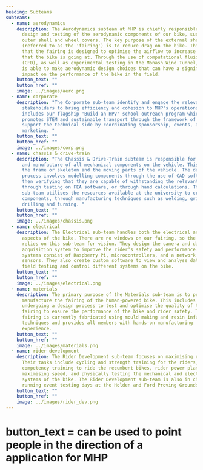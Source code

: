 ```yaml
---
heading: Subteams
subteams:
  - name: aerodynamics
    description: The Aerodynamics subteam at MHP is chiefly responsible for the
      design and testing of the aerodynamic components of our bike, such as the
      outer shell and wheel covers. The key purpose of the external shell
      (referred to as the 'fairing') is to reduce drag on the bike. This means
      that the fairing is designed to optimise the airflow to increase the speed
      that the bike is going at. Through the use of computational fluid dynamics
      (CFD), as well as experimental testing in the Monash Wind Tunnel, the team
      is able to make aerodynamic design choices that can have a significant
      impact on the performance of the bike in the field.
    button_text: ""
    button_href: ""
    image: ../images/aero.png
  - name: corporate
    description: "The Corporate sub-team identify and engage the relevant external
      stakeholders to bring efficiency and cohesion to MHP's operations. This
      includes our flagship 'Build an HPV' school outreach program which
      promotes STEM and sustainable transport through the framework of HPV. They
      support the technical side by coordinating sponsorship, events, and
      marketing. "
    button_text: ""
    button_href: ""
    image: ../images/corp.png
  - name: chassis & drive-train
    description: "The Chassis & Drive-Train subteam is responsible for the design
      and manufacture of all mechanical components on the vehicle. This includes
      the frame or skeleton and the moving parts of the vehicle. The design
      process involves modelling components through the use of CAD software and
      then verifying that they are capable of withstanding the relevant loading
      through testing on FEA software, or through hand calculations. The
      sub-team utilises the resources available at the university to create the
      components, through manufacturing techniques such as welding, grinding,
      drilling and turning. "
    button_text: ""
    button_href: ""
    image: ../images/chassis.png
  - name: electrical
    description: The Electrical sub-team handles both the electrical and software
      aspects of the bike. There are no windows on our fairing, so the rider
      relies on this sub-team for vision. They design the camera and data
      acquisition system to improve the rider's safety and performance. The
      systems consist of Raspberry Pi, microcontrollers, and a network of
      sensors. They also create custom software to view and analyse data from
      field testing and control different systems on the bike.
    button_text: ""
    button_href: ""
    image: ../images/electrical.png
  - name: materials
    description: The primary purpose of the Materials sub-team is to prototype and
      manufacture the fairing of the human-powered bike. This includes
      undergoing a design process to test and optimise the quality of the
      fairing to ensure the performance of the bike and rider safety. The
      fairing is currently fabricated using mould making and resin infusion
      techniques and provides all members with hands-on manufacturing
      experience.
    button_text: ""
    button_href: ""
    image: ../images/materials.png
  - name: rider development
    description: The Rider Development sub-team focuses on maximising rider output.
      Their tasks include cycling and strength training for the riders,
      competency training to ride the recumbent bikes, rider power plans for
      maximising speed, and physically testing the mechanical and electrical
      systems of the bike. The Rider Development sub-team is also in charge of
      running event testing days at the Holden and Ford Proving Grounds.
    button_text: ""
    button_href: ""
    image: ../images/rider_dev.png
---
```


# button_text = can be used to point people in the direction of a application for MHP
